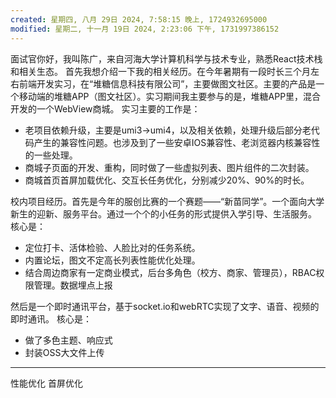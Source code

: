 ```yaml
---
created: 星期四, 八月 29日 2024, 7:58:15 晚上, 1724932695000
modified: 星期二, 十一月 19日 2024, 2:23:06 下午, 1731997386152
---
```


面试官你好，我叫陈广，来自河海大学计算机科学与技术专业，熟悉React技术栈和相关生态。
首先我想介绍一下我的相关经历。在今年暑期有一段时长三个月左右前端开发实习，在“堆糖信息科技有限公司”，主要做图文社区。主要的产品是一个移动端的堆糖APP（图文社区）。实习期间我主要参与的是，堆糖APP里，混合开发的一个WebView商城。
实习主要的工作是：
- 老项目依赖升级，主要是umi3->umi4，以及相关依赖，处理升级后部分老代码产生的兼容性问题。也涉及到了一些安卓IOS兼容性、老浏览器内核兼容性的一些处理。
- 商城子页面的开发、重构，同时做了一些虚拟列表、图片组件的二次封装。
- 商城首页首屏加载优化、交互长任务优化，分别减少20%、90%的时长。

校内项目经历。首先是今年的服创比赛的一个赛题——“新苗同学”。一个面向大学新生的迎新、服务平台。通过一个个的小任务的形式提供入学引导、生活服务。
核心是：
- 定位打卡、活体检验、人脸比对的任务系统。
- 内置论坛，图文不定高长列表性能优化处理。 
- 结合周边商家有一定商业模式，后台多角色（校方、商家、管理员），RBAC权限管理。数据埋点上报

然后是一个即时通讯平台，基于socket.io和webRTC实现了文字、语音、视频的即时通讯。
核心是：
- 做了多色主题、响应式
- 封装OSS大文件上传


---


性能优化
首屏优化

